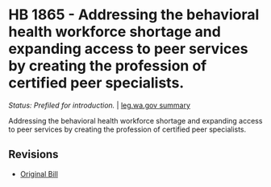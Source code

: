 # HB 1865 - Addressing the behavioral health workforce shortage and expanding access to peer services by creating the profession of certified peer specialists.
*Status: Prefiled for introduction.* | [leg.wa.gov summary](https://app.leg.wa.gov/billsummary?BillNumber=1865&Year=2021)

Addressing the behavioral health workforce shortage and expanding access to peer services by creating the profession of certified peer specialists.

## Revisions
* [Original Bill](1/)